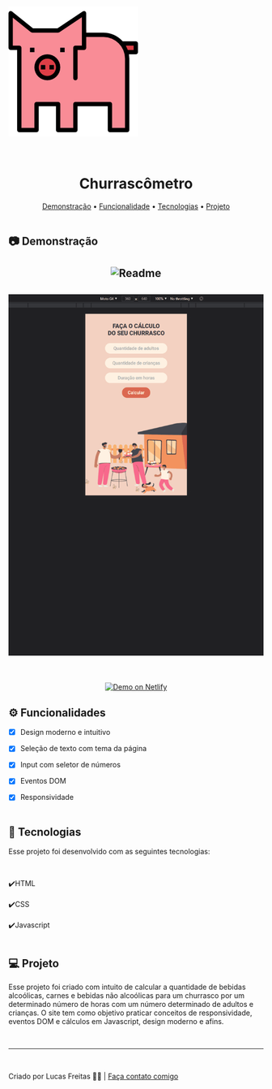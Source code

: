 <img src="./assets/bigpig3.png" alt="" srcset=""> <br> <br> <br>

<h1 align="center"> Churrascômetro </h1>

<p align="center">
    <a href="#demo"> Demonstração</a> •
    <a href="#func"> Funcionalidade</a> •
    <a href="#tec"> Tecnologias</a> •
    <a href="#projeto"> Projeto</a> 
    <br> <br> 

<h2 id="demo"> 📷 Demonstração </h2>


<h2 align="center"> <img alt="Readme" title="Readme" src=./gif/1.gif> </h2>
<h2 align="center"> <img alt="Readme" title="Readme" src=./gif/2.gif> </h2>


<br>
<p align="center">
<a href="https://suspicious-minsky-35e9e3.netlify.app/">
<img alt="Demo on Netlify" src="https://camo.githubusercontent.com/ac1874f2d238a366bfcca7e41914f188748426c3f66d3487fe1ad022e3f24039/68747470733a2f2f7265732e636c6f7564696e6172792e636f6d2f6c756b656d6f72616c65732f696d6167652f75706c6f61642f76313536333034333439352f726561646d655f6c6f676f732f64656d6f5f6f6e5f6e65746c6966795f626275766a7a2e706e67" data-canonical-src="https://res.cloudinary.com/lukemorales/image/upload/v1563043495/readme_logos/demo_on_netlify_bbuvjz.png" style="max-width: 100%;">
</a></p>

<h2 id="func"> ⚙ Funcionalidades </h2>

 - [x] Design moderno e intuitivo <br>
 - [x] Seleção de texto com tema da página</br>
 - [x] Input com seletor de números</br>
 - [x] Eventos DOM <br>
 - [x] Responsividade <br> <br>


<h2 id="tec"> 🚀 Tecnologias </h2>

<p> Esse projeto foi desenvolvido com as seguintes tecnologias: </p><br>

✔️HTML<br><br>
✔️CSS<br><br>
✔️Javascript<br><br>


<h2 id="projeto"> 💻 Projeto </h2>

<p>Esse projeto foi criado com intuito de calcular a quantidade de bebidas alcoólicas, carnes e bebidas não alcoólicas para um churrasco por um determinado número de horas com um número determinado de adultos e crianças. O site tem como objetivo praticar conceitos de responsividade, eventos DOM e cálculos em Javascript, design moderno e afins.</p> 
<br>
<hr>
<br>
<p> Criado por Lucas Freitas 🖖🏽 | <a href="https://www.linkedin.com/in/lucasfreitas01/"> Faça contato comigo </a> <p> 
